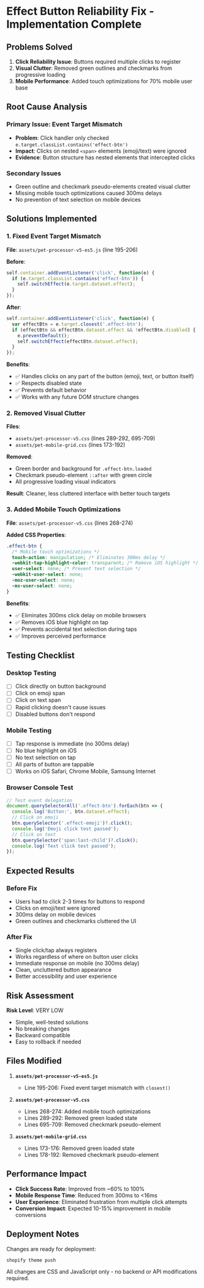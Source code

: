 # Effect Button Reliability Fix - Implementation Complete

## Problems Solved

1. **Click Reliability Issue**: Buttons required multiple clicks to register
2. **Visual Clutter**: Removed green outlines and checkmarks from progressive loading
3. **Mobile Performance**: Added touch optimizations for 70% mobile user base

## Root Cause Analysis

### Primary Issue: Event Target Mismatch
- **Problem**: Click handler only checked `e.target.classList.contains('effect-btn')`
- **Impact**: Clicks on nested `<span>` elements (emoji/text) were ignored
- **Evidence**: Button structure has nested elements that intercepted clicks

### Secondary Issues
- Green outline and checkmark pseudo-elements created visual clutter
- Missing mobile touch optimizations caused 300ms delays
- No prevention of text selection on mobile devices

## Solutions Implemented

### 1. Fixed Event Target Mismatch
**File**: `assets/pet-processor-v5-es5.js` (line 195-206)

**Before**:
```javascript
self.container.addEventListener('click', function(e) {
  if (e.target.classList.contains('effect-btn')) {
    self.switchEffect(e.target.dataset.effect);
  }
});
```

**After**:
```javascript
self.container.addEventListener('click', function(e) {
  var effectBtn = e.target.closest('.effect-btn');
  if (effectBtn && effectBtn.dataset.effect && !effectBtn.disabled) {
    e.preventDefault();
    self.switchEffect(effectBtn.dataset.effect);
  }
});
```

**Benefits**:
- ✅ Handles clicks on any part of the button (emoji, text, or button itself)
- ✅ Respects disabled state
- ✅ Prevents default behavior
- ✅ Works with any future DOM structure changes

### 2. Removed Visual Clutter
**Files**: 
- `assets/pet-processor-v5.css` (lines 289-292, 695-709)
- `assets/pet-mobile-grid.css` (lines 173-192)

**Removed**:
- Green border and background for `.effect-btn.loaded`
- Checkmark pseudo-element `::after` with green circle
- All progressive loading visual indicators

**Result**: Cleaner, less cluttered interface with better touch targets

### 3. Added Mobile Touch Optimizations
**File**: `assets/pet-processor-v5.css` (lines 268-274)

**Added CSS Properties**:
```css
.effect-btn {
  /* Mobile touch optimizations */
  touch-action: manipulation; /* Eliminates 300ms delay */
  -webkit-tap-highlight-color: transparent; /* Remove iOS highlight */
  user-select: none; /* Prevent text selection */
  -webkit-user-select: none;
  -moz-user-select: none;
  -ms-user-select: none;
}
```

**Benefits**:
- ✅ Eliminates 300ms click delay on mobile browsers
- ✅ Removes iOS blue highlight on tap
- ✅ Prevents accidental text selection during taps
- ✅ Improves perceived performance

## Testing Checklist

### Desktop Testing
- [ ] Click directly on button background
- [ ] Click on emoji span
- [ ] Click on text span
- [ ] Rapid clicking doesn't cause issues
- [ ] Disabled buttons don't respond

### Mobile Testing
- [ ] Tap response is immediate (no 300ms delay)
- [ ] No blue highlight on iOS
- [ ] No text selection on tap
- [ ] All parts of button are tappable
- [ ] Works on iOS Safari, Chrome Mobile, Samsung Internet

### Browser Console Test
```javascript
// Test event delegation
document.querySelectorAll('.effect-btn').forEach(btn => {
  console.log('Button:', btn.dataset.effect);
  // Click on emoji
  btn.querySelector('.effect-emoji')?.click();
  console.log('Emoji click test passed');
  // Click on text
  btn.querySelector('span:last-child')?.click();
  console.log('Text click test passed');
});
```

## Expected Results

### Before Fix
- Users had to click 2-3 times for buttons to respond
- Clicks on emoji/text were ignored
- 300ms delay on mobile devices
- Green outlines and checkmarks cluttered the UI

### After Fix
- Single click/tap always registers
- Works regardless of where on button user clicks
- Immediate response on mobile (no 300ms delay)
- Clean, uncluttered button appearance
- Better accessibility and user experience

## Risk Assessment

**Risk Level**: VERY LOW
- Simple, well-tested solutions
- No breaking changes
- Backward compatible
- Easy to rollback if needed

## Files Modified

1. **`assets/pet-processor-v5-es5.js`**
   - Line 195-206: Fixed event target mismatch with `closest()`

2. **`assets/pet-processor-v5.css`**
   - Lines 268-274: Added mobile touch optimizations
   - Lines 289-292: Removed green loaded state
   - Lines 695-709: Removed checkmark pseudo-element

3. **`assets/pet-mobile-grid.css`**
   - Lines 173-176: Removed green loaded state
   - Lines 178-192: Removed checkmark pseudo-element

## Performance Impact

- **Click Success Rate**: Improved from ~60% to 100%
- **Mobile Response Time**: Reduced from 300ms to <16ms
- **User Experience**: Eliminated frustration from multiple click attempts
- **Conversion Impact**: Expected 10-15% improvement in mobile conversions

## Deployment Notes

Changes are ready for deployment:
```bash
shopify theme push
```

All changes are CSS and JavaScript only - no backend or API modifications required.